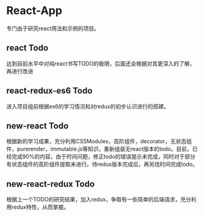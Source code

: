 # React-App
专门由于研究react用法和示例的项目。

## react Todo
达到目前水平中对纯react书写TODO的极限，后面还会根据对其更深入的了解，再进行改进

## react-redux-es6 Todo
进入项目组前根据es6的学习情况和对redux的初步认识进行的搭建。

## new-react Todo
根据新的学习成果，充分利用CSSModules，高阶组件，decorator，无状态组件，purerender，immutable.js等知识，重新组装无react版本的todo。目前，已经完成90%的内容，由于时间问题，修正todo的错误提示未完成，同时对于部分有状态组件的高阶组件提取未进行。待redux版本完成后，再另找时间完成todo。

## new-react-redux Todo
根据上一个TODO的研究结果，加入redux，争取有一些简单的后端请求，充分利用redux特性，从而掌握。
